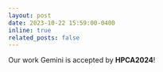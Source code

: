 ```yaml
---
layout: post
date: 2023-10-22 15:59:00-0400
inline: true
related_posts: false
---
```


Our work Gemini is accepted by **HPCA2024**!

